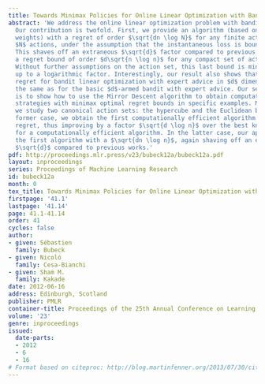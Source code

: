 ```yaml
---
title: Towards Minimax Policies for Online Linear Optimization with Bandit Feedback
abstract: 'We address the online linear optimization problem with bandit feedback.
  Our contribution is twofold. First, we provide an algorithm (based on exponential
  weights) with a regret of order $\sqrt{dn \log N}$ for any finite action set with
  $N$ actions, under the assumption that the instantaneous loss is bounded by 1.
  This shaves off an extraneous $\sqrt{d}$ factor compared to previous works, and gives
  a regret bound of order $d\sqrt{n \log n}$ for any compact set of actions.
  Without further assumptions on the action set, this last bound is minimax optimal
  up to a logarithmic factor. Interestingly, our result also shows that the minimax
  regret for bandit linear optimization with expert advice in $d$ dimension is
  the same as for the basic $d$-armed bandit with expert advice. Our second contribution
  is to show how to use the Mirror Descent algorithm to obtain computationally efficient
  strategies with minimax optimal regret bounds in specific examples. More precisely
  we study two canonical action sets: the hypercube and the Euclidean ball. In the
  former case, we obtain the first computationally efficient algorithm with a $d\sqrt{n}$
  regret, thus improving by a factor $\sqrt{d \log n}$ over the best known result
  for a computationally efficient algorithm. In the latter case, our approach gives
  the first algorithm with a $\sqrt{dn \log n}$, again shaving off an extraneous
  $\sqrt{d}$ compared to previous works.'
pdf: http://proceedings.mlr.press/v23/bubeck12a/bubeck12a.pdf
layout: inproceedings
series: Proceedings of Machine Learning Research
id: bubeck12a
month: 0
tex_title: Towards Minimax Policies for Online Linear Optimization with Bandit Feedback
firstpage: '41.1'
lastpage: '41.14'
page: 41.1-41.14
order: 41
cycles: false
author:
- given: Sébastien
  family: Bubeck
- given: Nicoló
  family: Cesa-Bianchi
- given: Sham M.
  family: Kakade
date: 2012-06-16
address: Edinburgh, Scotland
publisher: PMLR
container-title: Proceedings of the 25th Annual Conference on Learning Theory
volume: '23'
genre: inproceedings
issued:
  date-parts:
  - 2012
  - 6
  - 16
# Format based on citeproc: http://blog.martinfenner.org/2013/07/30/citeproc-yaml-for-bibliographies/
---
```

